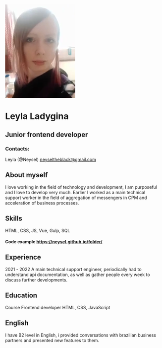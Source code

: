 ![](img.png)
# Leyla Ladygina
## Junior frontend developer 

### Contacts: 
 Leyla (@Neysel)
 neyseltheblack@gmail.com 


## About myself
I love working in the field of technology and development, I am purposeful and I love to develop very much. Earlier I worked as a main technical support worker in the field of aggregation of messengers in CPM and acceleration of business processes. 


## Skills 
HTML, CSS, JS, Vue, Gulp, SQL
#### Code example https://neysel.github.io/folder/ 

## Experience
2021 - 2022 A main technical support engineer, periodically had to understand api documentation, as well as gather people every week to discuss further developments. 
## Education 
Course Frontend developer  HTML, CSS, JavaScript 
## English 
I have B2 level in English, i provided conversations with brazilian business partners and presented new features to them.
